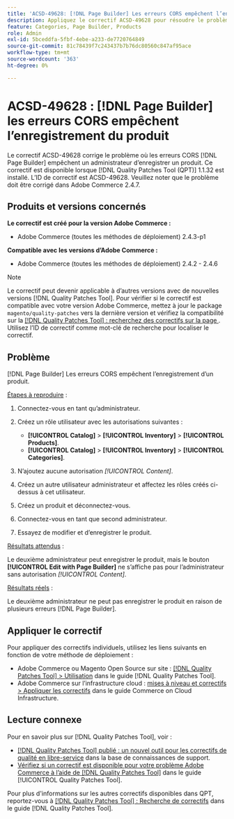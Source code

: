 ```yaml
---
title: 'ACSD-49628: [!DNL Page Builder] Les erreurs CORS empêchent l’enregistrement du produit'
description: Appliquez le correctif ACSD-49628 pour résoudre le problème Adobe Commerce où les erreurs  [!DNL Page Builder] CORS empêchent l’enregistrement du produit.
feature: Categories, Page Builder, Products
role: Admin
exl-id: 5bceddfa-5fbf-4ebe-a233-de7720764849
source-git-commit: 81c78439f7c243437b7b76dc80560c847af95ace
workflow-type: tm+mt
source-wordcount: '363'
ht-degree: 0%

---
```


# ACSD-49628 : [!DNL Page Builder] les erreurs CORS empêchent l’enregistrement du produit

Le correctif ACSD-49628 corrige le problème où les erreurs CORS [!DNL Page Builder] empêchent un administrateur d’enregistrer un produit. Ce correctif est disponible lorsque [!DNL Quality Patches Tool (QPT)] 1.1.32 est installé. L’ID de correctif est ACSD-49628. Veuillez noter que le problème doit être corrigé dans Adobe Commerce 2.4.7.

## Produits et versions concernés

**Le correctif est créé pour la version Adobe Commerce :**

* Adobe Commerce (toutes les méthodes de déploiement) 2.4.3-p1

**Compatible avec les versions d’Adobe Commerce :**

* Adobe Commerce (toutes les méthodes de déploiement) 2.4.2 - 2.4.6

>[!NOTE]
>
>Le correctif peut devenir applicable à d’autres versions avec de nouvelles versions [!DNL Quality Patches Tool]. Pour vérifier si le correctif est compatible avec votre version Adobe Commerce, mettez à jour le package `magento/quality-patches` vers la dernière version et vérifiez la compatibilité sur la [[!DNL Quality Patches Tool] : recherchez des correctifs sur la page ](https://experienceleague.adobe.com/tools/commerce-quality-patches/index.html?lang=fr). Utilisez l’ID de correctif comme mot-clé de recherche pour localiser le correctif.

## Problème

[!DNL Page Builder] Les erreurs CORS empêchent l’enregistrement d’un produit.

<u>Étapes à reproduire</u> :

1. Connectez-vous en tant qu’administrateur.
1. Créez un rôle utilisateur avec les autorisations suivantes :

   * **[!UICONTROL Catalog]** > **[!UICONTROL Inventory]** > **[!UICONTROL Products]**.
   * **[!UICONTROL Catalog]** > **[!UICONTROL Inventory]** > **[!UICONTROL Categories]**.

1. N’ajoutez aucune autorisation *[!UICONTROL Content]*.
1. Créez un autre utilisateur administrateur et affectez les rôles créés ci-dessus à cet utilisateur.
1. Créez un produit et déconnectez-vous.
1. Connectez-vous en tant que second administrateur.
1. Essayez de modifier et d’enregistrer le produit.

<u>Résultats attendus</u> :

Le deuxième administrateur peut enregistrer le produit, mais le bouton **[!UICONTROL Edit with Page Builder]** ne s’affiche pas pour l’administrateur sans autorisation *[!UICONTROL Content]*.

<u>Résultats réels</u> :

Le deuxième administrateur ne peut pas enregistrer le produit en raison de plusieurs erreurs [!DNL Page Builder].

## Appliquer le correctif

Pour appliquer des correctifs individuels, utilisez les liens suivants en fonction de votre méthode de déploiement :

* Adobe Commerce ou Magento Open Source sur site : [[!DNL Quality Patches Tool] > Utilisation](/help/tools/quality-patches-tool/usage.md) dans le guide [!DNL Quality Patches Tool].
* Adobe Commerce sur l’infrastructure cloud : [mises à niveau et correctifs > Appliquer les correctifs](https://experienceleague.adobe.com/docs/commerce-cloud-service/user-guide/develop/upgrade/apply-patches.html?lang=fr) dans le guide Commerce on Cloud Infrastructure.

## Lecture connexe

Pour en savoir plus sur [!DNL Quality Patches Tool], voir :

* [[!DNL Quality Patches Tool] publié : un nouvel outil pour les correctifs de qualité en libre-service](https://experienceleague.adobe.com/fr/docs/commerce-knowledge-base/kb/announcements/commerce-announcements/magento-quality-patches-released-new-tool-to-self-serve-quality-patches) dans la base de connaissances de support.
* [Vérifiez si un correctif est disponible pour votre problème Adobe Commerce à l’aide de  [!DNL Quality Patches Tool]](/help/tools/quality-patches-tool/patches-available-in-qpt/check-patch-for-magento-issue-with-magento-quality-patches.md) dans le guide [!UICONTROL Quality Patches Tool].


Pour plus d&#39;informations sur les autres correctifs disponibles dans QPT, reportez-vous à [[!DNL Quality Patches Tool] : Recherche de correctifs](https://experienceleague.adobe.com/tools/commerce-quality-patches/index.html?lang=fr) dans le guide [!DNL Quality Patches Tool].
